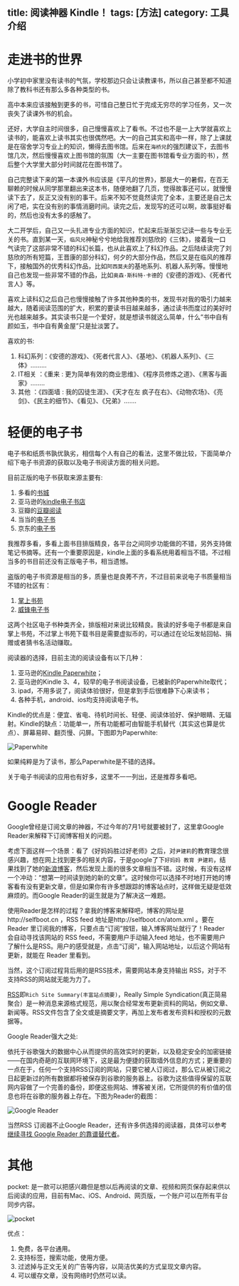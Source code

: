 title: 阅读神器 Kindle！
tags: [方法]
category: 工具介绍
---

# 走进书的世界

小学初中家里没有读书的气氛，学校那边只会让读教课书，所以自己甚至都不知道除了教科书还有那么多各种类型的书。

高中本来应该接触到更多的书，可惜自己整日忙于完成无穷尽的学习任务，又一次丧失了读课外书的机会。

还好，大学自主时间很多，自己慢慢喜欢上了看书。不过也不是一上大学就喜欢上读书的，能喜欢上读书其实也很偶然吧。大一的自己其实和高中一样，除了上课就是在宿舍学习专业上的知识，懒得去图书馆。后来在`海桥兄`的强烈建议下，去图书馆几次，然后慢慢喜欢上图书馆的氛围（大一主要在图书馆看专业方面的书），然后整个大学里大部分时间就花在图书馆了。

自己完整读下来的第一本课外书应该是《平凡的世界》，那是大一的暑假，在百无聊赖的时候从同学那里翻出来这本书，随便地翻了几页，觉得故事还可以，就慢慢读下去了，反正又没有别的事干。后来不知不觉竟然读完了全本，主要还是自己太闲了吧，实在没有别的事情消磨时间。读完之后，发现写的还可以啊，故事挺好看的，然后也没有太多的感触了。

<!-- more -->

大二开学后，自己又一头扎进专业方面的知识，忙起来后渐渐忘记读一些与专业无关的书。直到某一天，`临风兄`神秘兮兮地给我推荐刘慈欣的《三体》，接着我一口气读完了这部非常不错的科幻长篇，也从此喜欢上了科幻作品。之后陆续读完了刘慈欣的所有短篇，王晋康的部分科幻，何夕的大部分作品，然后又是在临风的推荐下，接触国外的优秀科幻作品，比如`阿西莫夫`的基地系列、机器人系列等。慢慢地自己也发现一些非常不错的作品，比如`奥森·斯科特·卡德`的《安德的游戏》、《死者代言人》等。

喜欢上读科幻之后自己也慢慢接触了许多其他种类的书，发现书对我的吸引力越来越大，随着阅读范围的扩大，积累的要读书目越来越多，通过读书而度过的美好时光也越来越多。其实读书只是一个爱好，就是想读书就这么简单，什么“书中自有颜如玉，书中自有黄金屋”只是扯淡罢了。

喜欢的书:

1. 科幻系列：《安德的游戏》、《死者代言人》、《基地》、《机器人系列》、《三体》.........
2. IT相关  ：《重来 : 更为简单有效的商业思维》、《程序员修炼之道》、《黑客与画家》........
3. 其他    ：《四面墙 : 我的囚徒生涯》、《天才在左 疯子在右》、《动物农场》、《亮剑》、《民主的细节》、《看见》、《兄弟》.......

# 轻便的电子书
电子书和纸质书孰优孰劣，相信每个人有自己的看法，这里不做比较，下面简单介绍下电子书资源的获取以及电子书阅读方面的相关问题。

目前正版的电子书获取来源主要有:

1. 多看的[书城](http://book.duokan.com/)
2. 亚马逊的[kindle电子书店](http://www.amazon.cn/Kindle%E7%94%B5%E5%AD%90%E4%B9%A6/b/ref=sa_menu_kbo?ie=UTF8&node=116169071)
3. 豆瓣的[豆瓣阅读](http://read.douban.com/?dcs=book-nav&dcm=douban)
4. 当当的[电子书](http://e.dangdang.com/)
5. 京东的[电子书](http://e.jd.com/ebook.html)

我推荐多看，多看上面书目排版精良，各平台之间同步功能做的不错，另外支持做笔记书摘等。还有一个重要原因是，kindle上面的多看系统用着相当不错。不过相当多的书目前还没有正版电子书，相当遗憾。

盗版的电子书资源是相当的多，质量也是良莠不齐，不过目前来说电子书质量相当不错的社区有：

1. [掌上书苑](http://www.soepub.com/index/)
2. [威锋电子书](http://bbs.weiphone.com/thread-htm-fid-224.html)

这两个社区电子书种类齐全，排版相对来说比较精良。我读的好多电子书都是来自掌上书苑，不过掌上书苑下载书目是需要虚拟币的，可以通过在论坛发帖回帖、捐赠或者猜书名活动赚取。

阅读器的选择，目前主流的阅读设备有以下几种：

1. 亚马逊的[Kindle Paperwhite](http://www.amazon.cn/gp/product/B007OZO03M/ref=gw_c1_wififam_kcimg?ie=UTF8&nav_sdd=aps&pf_rd_m=A1AJ19PSB66TGU&pf_rd_s=center-1&pf_rd_r=0BB50FY0807HFR58GCXA&pf_rd_t=101&pf_rd_p=75993472&pf_rd_i=899254051)；
2. 亚马逊的Kindle 3、4，较早的电子书阅读设备，已被新的Paperwhite取代；
3. ipad，不用多说了，阅读体验很好，但是拿到手后很难静下心来读书；
4. 各种手机，android、ios均支持阅读电子书。

Kindle的优点是：便宜、省电、待机时间长、轻便、阅读体验好、保护眼睛、无辐射。Kindle的缺点：功能单一，所有功能都可由智能手机替代（其实这也算是优点）、屏幕易碎、翻页慢、闪屏。下图即为Paperwhite:

![Paperwhite][1]

如果纯粹是为了读书，那么Paperwhite是不错的选择。

关于电子书阅读的应用也有好多，这里不一一列出，还是推荐多看吧。

# Google Reader

Google曾经是订阅文章的神器，不过今年的7月1号就要被封了，这里拿Google Reader来解释下订阅博客相关的问题。

考虑下面这样一个场景：看了《好妈妈胜过好老师》之后，对`尹建莉`的教育理念很感兴趣，想在网上找到更多的相关内容，于是google了下`好妈妈 教育 尹建莉`，结果找到了她的[新浪博客](http://blog.sina.com.cn/yinjianli2008)，然后发现上面的很多文章相当不错。这时候，有没有这样一个冲动：“想第一时间读到她的新的文章”。这时候你可以选择不时地打开她的博客看有没有更新文章，但是如果你有许多想跟踪的博客站点时，这样做无疑是低效麻烦的。而Google Reader的诞生就是为了解决这一难题。

使用Reader是怎样的过程？拿我的博客来解释吧，博客的网址是http://selfboot.cn ，RSS feed 地址是http://selfboot.cn/atom.xml 。要在 Reader 里订阅我的博客，只要点击“订阅”按钮，输入博客网址就行了！Reader 会自动寻找该网站的 RSS feed，不需要用户手动输入feed 地址，也不需要用户了解什么是RSS。用户的感受就是，点击“订阅”，输入网站地址，以后这个网站有更新，就能在 Reader 里看到。

当然，这个订阅过程背后用的是RSS技术，需要网站本身支持输出 RSS，对于不支持RSS的网站就无能为力了。

[RSS](https://en.wikipedia.org/wiki/RSS)即`Rich Site Summary(丰富站点摘要)`，Really Simple Syndication(真正简易聚合）是一种消息来源格式规范，用以聚合经常发布更新资料的网站，例如文章、新闻等。RSS文件包含了全文或是摘要文字，再加上发布者发布资料和授权的元数据等。

Google Reader强大之处:

依托于谷歌强大的数据中心从而提供的高效实时的更新，以及稳定安全的加密链接——在国内奇葩的互联网环境下，这是最为便捷的获取墙外信息的方式；更重要的一点在于，任何一个支持RSS订阅的网站，只要它被人订阅过，那么它从被订阅之日起更新过的所有数据都将被保存到谷歌的服务器上。谷歌为这些值得保留的互联网内容做了一个完善的备份，即便这些网站、博客被关闭，它所提供的有价值的信息也将在谷歌的服务器上存在。下图为Reader的截图：

![Google Reader][2]

当然RSS 订阅器不止Google Reader，还有许多供选择的阅读器，具体可以参考[继续寻找 Google Reader 的靠谱替代者](http://www.guao.hk/posts/keep-looking-for-google-reades-replacements.html)。

# 其他

pocket: 是一款可以把感兴趣但是想以后再阅读的文章、视频和网页保存起来供以后阅读的应用，目前有Mac、iOS、Android、网页版，一个账户可以在所有平台同步内容。

![pocket][3]

优点：

1. 免费，各平台通用。
2. 支持标签，搜索功能，使用方便。
3. 过滤掉与正文无关的广告等内容，以简洁优美的方式呈现文章内容。
4. 可以缓存文章，没有网络时仍然可以读。


[1]: https://slefboot-1251736664.cos.ap-beijing.myqcloud.com/20130622_kindle.jpeg
[2]: https://slefboot-1251736664.cos.ap-beijing.myqcloud.com/20130622_GoogleReader.png
[3]: https://slefboot-1251736664.cos.ap-beijing.myqcloud.com/20130622_pocket.jpeg

